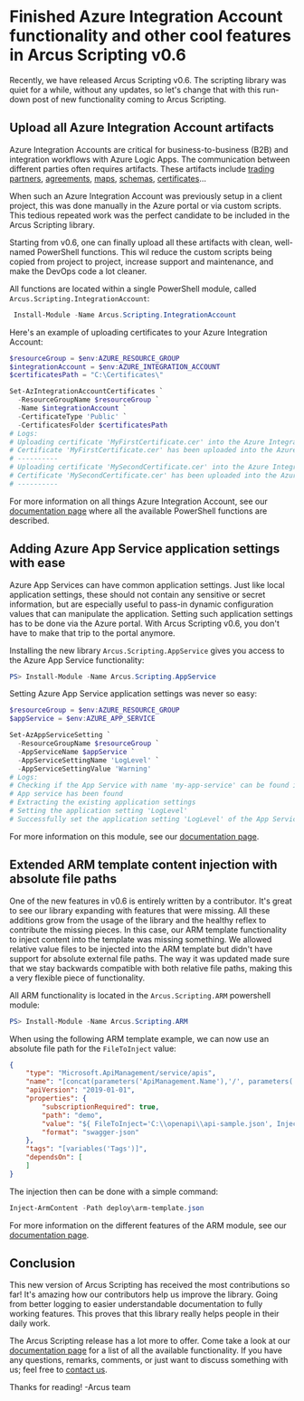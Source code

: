 # Finished Azure Integration Account functionality and other cool features in Arcus Scripting v0.6
Recently, we have released Arcus Scripting v0.6. The scripting library was quiet for a while, without any updates, so let's change that with this run-down post of new functionality coming to Arcus Scripting.

## Upload all Azure Integration Account artifacts
Azure Integration Accounts are critical for business-to-business (B2B) and integration workflows with Azure Logic Apps. The communication between different parties often requires artifacts. These artifacts include [trading partners](https://docs.microsoft.com/en-us/azure/logic-apps/logic-apps-enterprise-integration-partners), [agreements](https://docs.microsoft.com/en-us/azure/logic-apps/logic-apps-enterprise-integration-agreements), [maps](https://docs.microsoft.com/en-us/azure/logic-apps/logic-apps-enterprise-integration-maps), [schemas](https://docs.microsoft.com/en-us/azure/logic-apps/logic-apps-enterprise-integration-maps), [certificates](https://docs.microsoft.com/en-us/azure/logic-apps/logic-apps-enterprise-integration-certificates)...

When such an Azure Integration Account was previously setup in a client project, this was done manually in the Azure portal or via custom scripts. This tedious repeated work was the perfect candidate to be included in the Arcus Scripting library.

Starting from v0.6, one can finally upload all these artifacts with clean, well-named PowerShell functions. This wil reduce the custom scripts being copied from project to project, increase support and maintenance, and make the DevOps code a lot cleaner.

All functions are located within a single PowerShell module, called `Arcus.Scripting.IntegrationAccount`:
```powershell
 Install-Module -Name Arcus.Scripting.IntegrationAccount
```

Here's an example of uploading certificates to your Azure Integration Account:
```powershell
$resourceGroup = $env:AZURE_RESOURCE_GROUP
$integrationAccount = $env:AZURE_INTEGRATION_ACCOUNT
$certificatesPath = "C:\Certificates\"

Set-AzIntegrationAccountCertificates `
  -ResourceGroupName $resourceGroup `
  -Name $integrationAccount `
  -CertificateType 'Public' `
  -CertificatesFolder $certificatesPath
# Logs:
# Uploading certificate 'MyFirstCertificate.cer' into the Azure Integration Account 'my-integration-account'
# Certificate 'MyFirstCertificate.cer' has been uploaded into the Azure Integration Account 'my-integration-account'
# ----------
# Uploading certificate 'MySecondCertificate.cer' into the Azure Integration Account 'my-integration-account'
# Certificate 'MySecondCertificate.cer' has been uploaded into the Azure Integration Account 'my-integration-account'
# ----------
```

For more information on all things Azure Integration Account, see our [documentation page](https://scripting.arcus-azure.net/Features/powershell/azure-integration-account) where all the available PowerShell functions are described.

## Adding Azure App Service application settings with ease
Azure App Services can have common application settings. Just like local application settings, these should not contain any sensitive or secret information, but are especially useful to pass-in dynamic configuration values that can manipulate the application. Setting such application settings has to be done via the Azure portal. With Arcus Scripting v0.6, you don't have to make that trip to the portal anymore.

Installing the new library `Arcus.Scripting.AppService` gives you access to the Azure App Service functionality:
```powershell
PS> Install-Module -Name Arcus.Scripting.AppService
```

Setting Azure App Service application settings was never so easy:
```powershell
$resourceGroup = $env:AZURE_RESOURCE_GROUP
$appService = $env:AZURE_APP_SERVICE

Set-AzAppServiceSetting `
  -ResourceGroupName $resourceGroup `
  -AppServiceName $appService `
  -AppServiceSettingName 'LogLevel' `
  -AppServiceSettingValue 'Warning'
# Logs:
# Checking if the App Service with name 'my-app-service' can be found in the resource group 'my-resource-group'
# App service has been found
# Extracting the existing application settings
# Setting the application setting 'LogLevel'
# Successfully set the application setting 'LogLevel' of the App Service 'my-app-service' within resource group 'my-resource-group'
```

For more information on this module, see our [documentation page](https://scripting.arcus-azure.net/Features/powershell/azure-app-service).

## Extended ARM template content injection with absolute file paths
One of the new features in v0.6 is entirely written by a contributor. It's great to see our library expanding with features that were missing. All these additions grow from the usage of the library and the healthy reflex to contribute the missing pieces. In this case, our ARM template functionality to inject content into the template was missing something. We allowed relative value files to be injected into the ARM template but didn't have support for absolute external file paths. The way it was updated made sure that we stay backwards compatible with both relative file paths, making this a very flexible piece of functionality.

All ARM functionality is located in the `Arcus.Scripting.ARM` powershell module:
```powershell
PS> Install-Module -Name Arcus.Scripting.ARM
```

When using the following ARM template example, we can now use an absolute file path for the `FileToInject` value:
```json
{
    "type": "Microsoft.ApiManagement/service/apis",
    "name": "[concat(parameters('ApiManagement.Name'),'/', parameters('ApiManagement.Api.Name'))]",
    "apiVersion": "2019-01-01",
    "properties": {
        "subscriptionRequired": true,
        "path": "demo",
        "value": "${ FileToInject='C:\\openapi\\api-sample.json', InjectAsJsonObject}$",
        "format": "swagger-json"
    },
    "tags": "[variables('Tags')]",
    "dependsOn": [
    ]
}
```

The injection then can be done with a simple command:
```powershell
Inject-ArmContent -Path deploy\arm-template.json
```

For more information on the different features of the ARM module, see our [documentation page](https://scripting.arcus-azure.net/Features/powershell/arm).

## Conclusion
This new version of Arcus Scripting has received the most contributions so far! It's amazing how our contributors help us improve the library. Going from better logging to easier understandable documentation to fully working features. This proves that this library really helps people in their daily work.

The Arcus Scripting release has a lot more to offer. Come take a look at our [documentation page](https://scripting.arcus-azure.net/) for a list of all the available functionality. If you have any questions, remarks, comments, or just want to discuss something with us; feel free to [contact us](https://github.com/arcus-azure/arcus.scripting/issues/new/choose).

Thanks for reading!
-Arcus team
